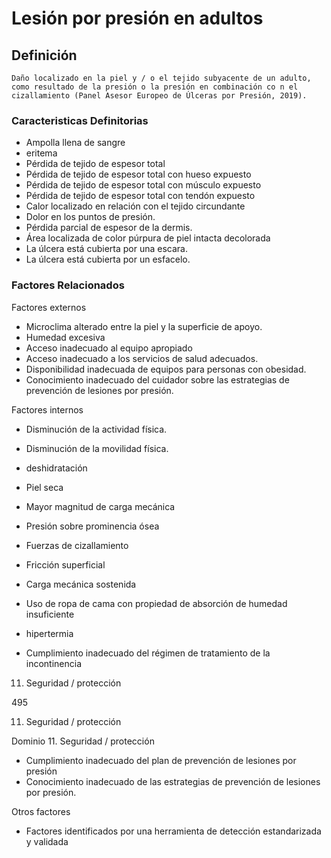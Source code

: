 # Lesión por presión en adultos
## Definición
	Daño localizado en la piel y / o el tejido subyacente de un adulto, como resultado de la presión o la presión en combinación co n el cizallamiento (Panel Asesor Europeo de Úlceras por Presión, 2019).

### Caracteristicas Definitorias
- Ampolla llena de sangre   
- eritema   
- Pérdida de tejido de espesor 
total  
- Pérdida de tejido de espesor 
total con hueso expuesto   
- Pérdida de tejido de espesor 
total con músculo expuesto   
- Pérdida de tejido de espesor 
total con tendón expuesto    
- Calor localizado en relación con 
el tejido circundante   
- Dolor en los puntos de presión.   
- Pérdida parcial de espesor de la dermis.   
- Área localizada de color púrpura 
de piel intacta decolorada   
- La úlcera está cubierta por una escara.   
- La úlcera está cubierta por un esfacelo.

### Factores Relacionados
Factores externos   
- Microclima alterado entre la piel y 
la superficie de apoyo.   
- Humedad excesiva   
- Acceso inadecuado al equipo 
apropiado   
- Acceso inadecuado a los 
servicios de salud adecuados.   
- Disponibilidad inadecuada de 
equipos para personas con 
obesidad.   
- Conocimiento inadecuado del 
cuidador sobre las estrategias 
de prevención de lesiones por 
presión.  
 
Factores internos   
- Disminución de la actividad física.   
- Disminución de la movilidad física.   
- deshidratación   
- Piel seca   
 
 
 
- Mayor magnitud de carga 
mecánica   
- Presión sobre prominencia ósea   
- Fuerzas de cizallamiento   
- Fricción superficial   
- Carga mecánica sostenida   
- Uso de ropa de cama con 
propiedad de absorción de 
humedad insuficiente  
 
 
 
 
 
 
- hipertermia   
- Cumplimiento inadecuado del 
régimen de tratamiento de la 
incontinencia   
 
 
 
 
 
 11. Seguridad / protección
 
 
 
 
495 
 
 
 
 
 
 
 
 
 
 
 
 
 
 
 
 
 
 
 
 
 
 
 
 
 
 
 
 
 
 
 
 
 
 
 
 
 11. Seguridad / protección
  
Dominio 11. Seguridad / protección  
 
 
 
- Cumplimiento inadecuado del plan 
de prevención de lesiones por 
presión   
- Conocimiento inadecuado de las 
estrategias de prevención de 
lesiones por presión.  
 
Otros factores   
- Factores identificados por una 
herramienta de detección 
estandarizada y validada

